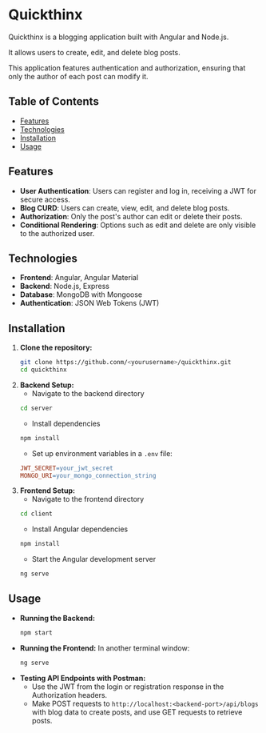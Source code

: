 # Quickthinx

Quickthinx is a blogging application built with Angular and Node.js.

It allows users to create, edit, and delete blog posts.

This application features authentication and authorization, ensuring that only the author of each post can modify it.

## Table of Contents

- [Features](#features)
- [Technologies](#technologies)
- [Installation](#installation)
- [Usage](#usage)

## Features

- **User Authentication**: Users can register and log in, receiving a JWT for secure access.
- **Blog CURD**: Users can create, view, edit, and delete blog posts.
- **Authorization**: Only the post's author can edit or delete their posts.
- **Conditional Rendering**: Options such as edit and delete are only visible to the authorized user.

## Technologies

- **Frontend**: Angular, Angular Material
- **Backend**: Node.js, Express
- **Database**: MongoDB with Mongoose
- **Authentication**: JSON Web Tokens (JWT)

## Installation

1. **Clone the repository:**
   ```bash
   git clone https://github.conm/<yourusername>/quickthinx.git
   cd quickthinx
   ```
2. **Backend Setup:**
   - Navigate to the backend directory
   ```bash
   cd server
   ```
   - Install dependencies
   ```bash
   npm install
   ```
   - Set up environment variables in a `.env` file:
   ```makefile
   JWT_SECRET=your_jwt_secret
   MONGO_URI=your_mongo_connection_string
   ```
3. **Frontend Setup:**
   - Navigate to the frontend directory
   ```bash
   cd client
   ```
   - Install Angular dependencies
   ```bash
   npm install
   ```
   - Start the Angular development server
   ```bash
   ng serve
   ```

## Usage

- **Running the Backend:**
  ```bash
  npm start
  ```
- **Running the Frontend:** In another terminal window:
  ```bash
  ng serve
  ```
- **Testing API Endpoints with Postman:**
  - Use the JWT from the login or registration response in the Authorization headers.
  - Make POST requests to `http://localhost:<backend-port>/api/blogs` with blog data to create posts, and use GET requests to retrieve posts.
